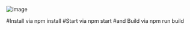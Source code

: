 ![image](https://user-images.githubusercontent.com/60417892/236219279-95b9d29a-195e-4d88-b2e4-d3688c78a40e.png)

#Install via
npm install
#Start via
npm start
#and Build via
npm run build
